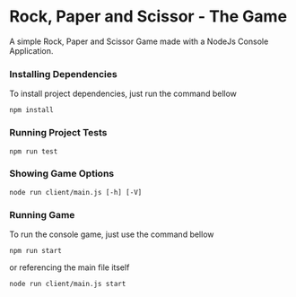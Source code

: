 # Rock, Paper and Scissor - The Game

A simple Rock, Paper and Scissor Game made with a NodeJs Console Application.

### Installing Dependencies
To install  project dependencies, just run the command bellow
```
npm install
```
### Running Project Tests
```
npm run test
```
### Showing Game Options
```
node run client/main.js [-h] [-V]
```
### Running Game

To run the console game, just use the command bellow
```
npm run start
```
or referencing the main file itself
```
node run client/main.js start
